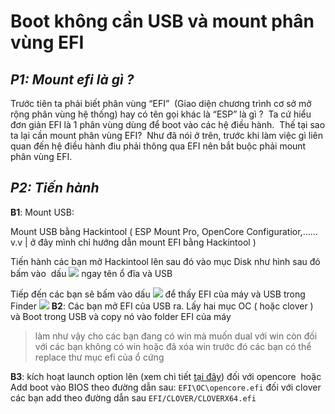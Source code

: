 # Boot không cần USB và mount phân vùng EFI

## ***P1: Mount efi là gì ?***

Trước tiên ta phải biết phân vùng “EFI”  (Giao diện chương trình cơ sở mở rộng phân vùng hệ thống) hay có tên gọi khác là “ESP” là gì ?  Ta cứ hiểu đơn giản EFI là 1 phân vùng dùng để boot vào các hệ điều hành.  Thế tại sao ta lại cần mount phân vùng EFI?  Như đã nói ở trên, trước khi làm việc gì liên quan đến hệ điều hành điu phải thông qua EFI nên bắt buộc phải mount phân vùng EFI.

## ***P2: Tiến hành***

**B1**: Mount USB:

Mount USB bằng Hackintool ( ESP Mount Pro, OpenCore Configuratior,……v.v | ở đây mình chỉ hướng dẫn mount EFI bằng Hackintool )

Tiến hành các bạn mở Hackintool lên sau đó vào mục Disk như hình sau đó bấm vào  dấu ![](https://lh3.googleusercontent.com/wD_Gsvy3fLiUnYSBFW6AAlj6TOLpn4cdIxdRip0RDxQkroiBPTBZrE0qM5sIOcWdNl-yKMBplxu0zLyRFybikTKRf9XJoomwCZxCysXpo7mE6V05A_aQhM_epBws77cfnbDBruSf=s0) ngay tên ổ đĩa và USB

Tiếp đến các bạn sẽ bấm vào dấu ![](https://lh6.googleusercontent.com/7gi904ZcnjeCyfMgppVcjitylfagySC8rDgAEuBI_O2rLRVLReWoKIxxIfu0EICNIZVSadJkmnEsN9RqQEOL5tPtOGparIrG2qz_iwTZNdylp0n8B93_TCFgUzWiBaIwuV1lsgpp=s0) để thấy EFI của máy và USB trong Finder ![](https://lh4.googleusercontent.com/9f_Smi9dd5UE6hS0lYppcAPgzc5NH4ZOmL9BcLObKmJRQFTLow15h8r6RJfY6tw6MUGigGglhoUxVFI-QvzVJaylMbbNo9AXFeOFyn0R4uEk6G61Edq6sk6pastoetxgng80T1pc=s0) **B2**: Các bạn mở EFI của USB ra. Lấy hai mục OC ( hoặc clover ) và Boot trong USB và copy nó vào folder EFI của máy 

> làm như vậy cho các bạn đang có win mà muốn dual với win còn đối với các bạn không có win hoặc đã xóa win trước đó các bạn có thể replace thư mục efi của ổ cứng 

**B3**: kích hoạt launch option lên (xem chi tiết [tại đây](https://heavietnam.ga/2021/09/29/ix-cach-them-boot-vao-bios/)) đối với opencore  hoặc  Add boot vào BIOS theo đường dẫn sau: `EFI\OC\opencore.efi`  đối với clover các bạn add theo đường dẫn sau `EFI/CLOVER/CLOVERX64.efi `
